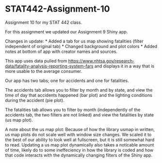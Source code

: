 # STAT442-Assignment-10
Assignment 10 for my STAT 442 class.

For this assignment we updated our Assignment 9 Shiny app.

Changes in update:  * Added a tab for us map showing fatalities (filter independent of original tab)
                    * Changed background and plot colors
                    * Added notes at bottom of app with creator names and sources.

This app uses data pulled from https://www.nhtsa.gov/research-data/fatality-analysis-reporting-system-fars
and displays it in a way that is more usable to the average consumer. 

Our app has two tabs; one for accidents and one for fatalities.

The accidents tab allows you to filter by month and by state, and view the time of day that accidents happened (bar plot) 
and the lighting conditions during the accident (pie plot).

The fatalities tab allows you to filter by month (independently of the accidents tab, the two filters are not linked) and
view the fatalities by state (us map plot). 

A note about the us map plot: Because of how the library usmap in written, us map plots do not scale well with window size 
changes. We scaled it to the best of our ability to look well at fullscreen, but it is still somewhat hard to read. 
Updating a us map plot dynamically also takes a noticable amount of time, likely do to some ineffeciency in how the library is coded and
how that code interacts with the dynamically changing filters of the Shiny app.
